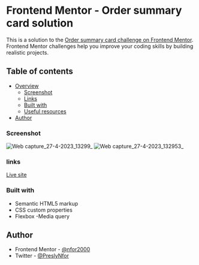# Frontend Mentor - Order summary card solution

This is a solution to the [Order summary card challenge on Frontend Mentor](https://www.frontendmentor.io/challenges/order-summary-component-QlPmajDUj). Frontend Mentor challenges help you improve your coding skills by building realistic projects. 

## Table of contents

- [Overview](#overview)
  - [Screenshot](#screenshot)
  - [Links](#links)
  - [Built with](#built-with)
  - [Useful resources](#useful-resources)
- [Author](#author)


### Screenshot

![Web capture_27-4-2023_13299_](https://user-images.githubusercontent.com/124421807/234862365-e2919fec-a876-408f-8c75-a628cfa7a90c.jpeg)
![Web capture_27-4-2023_132953_](https://user-images.githubusercontent.com/124421807/234862422-6dcfad4b-592e-447a-a601-f5f98f8876a3.jpeg)


### links
 [Live site]( https://nfor2000.github.io/Order-summary-card-challenge/)
### Built with


- Semantic HTML5 markup
- CSS custom properties
- Flexbox
-Media query

## Author

- Frontend Mentor - [@nfor2000](https://www.frontendmentor.io/profile/nfor2000)
- Twitter - [@PreslyNfor](https://www.twitter.com/PreslyNfor)


